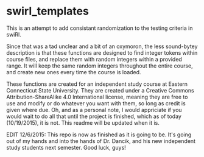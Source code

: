 # swirl_templates
This is an attempt to add consistant randomization to the testing criteria in swiRl.

Since that was a tad unclear and a bit of an oxymoron, the less sound-bytey description is that these functions are designed to find integer tokens within course files, and replace them with random integers within a provided range.  It will keep the same random integers throughout the entire course, and create new ones every time the course is loaded.

These functions are created for an independent study course at Eastern Connecticut State University.  They are created under a Creative Commons Attribution-ShareAlike 4.0 International license, meaning they are free to use and modify or do whatever you want with them, so long as credit is given where due.  Oh, and as a personal note, I would appriciate if you would wait to do all that until the project is finished, which as of today (10/19/2015), it is not.  This readme will be updated when it is.

EDIT 12/6/2015:  This repo is now as finished as it is going to be.  It's going out of my hands and into the hands of Dr. Dancik, and his new independent study students next semester.  Good luck, guys!

